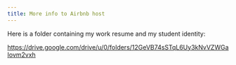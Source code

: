 ```yaml
---
title: More info to Airbnb host
---
```


Here is a folder containing my work resume and my student identity:

https://drive.google.com/drive/u/0/folders/12GeVB74sSTqL6Uy3kNvVZWGaIovm2vxh
